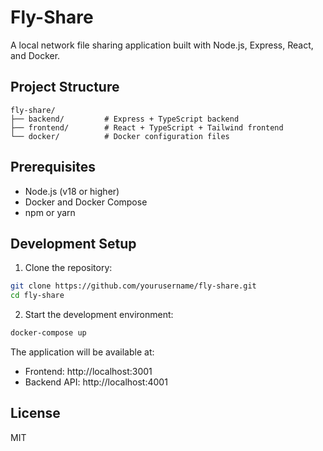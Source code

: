 # Fly-Share

A local network file sharing application built with Node.js, Express, React, and Docker.

## Project Structure

```
fly-share/
├── backend/         # Express + TypeScript backend
├── frontend/        # React + TypeScript + Tailwind frontend
└── docker/          # Docker configuration files
```

## Prerequisites

- Node.js (v18 or higher)
- Docker and Docker Compose
- npm or yarn

## Development Setup

1. Clone the repository:
```bash
git clone https://github.com/yourusername/fly-share.git
cd fly-share
```

2. Start the development environment:
```bash
docker-compose up
```

The application will be available at:
- Frontend: http://localhost:3001
- Backend API: http://localhost:4001

## License

MIT 